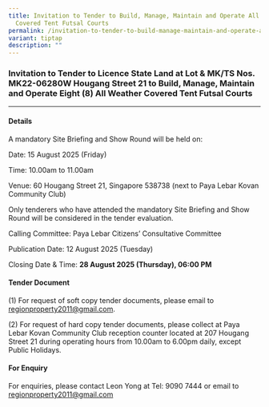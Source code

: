 ```yaml
---
title: Invitation to Tender to Build, Manage, Maintain and Operate All Weather
  Covered Tent Futsal Courts
permalink: /invitation-to-tender-to-build-manage-maintain-and-operate-all-weather-covered-tent-futsal-courts/
variant: tiptap
description: ""
---
```

<h3>Invitation to Tender to Licence State Land at Lot &amp; MK/TS Nos. MK22-06280W Hougang Street 21 to Build, Manage, Maintain and Operate Eight (8) All Weather Covered Tent Futsal Courts</h3>
<hr>
<h4>Details</h4>
<p>A mandatory Site Briefing and Show Round will be held on:</p>
<p>Date: 15 August 2025 (Friday)</p>
<p>Time: 10.00am to 11.00am</p>
<p>Venue: 60 Hougang Street 21, Singapore 538738 (next to Paya Lebar Kovan
Community Club)</p>
<p>Only tenderers who have attended the mandatory Site Briefing and Show
Round will be considered in the tender evaluation.</p>
<p>Calling Committee: Paya Lebar Citizens’ Consultative Committee</p>
<p>Publication Date: 12 August 2025 (Tuesday)</p>
<p>Closing Date &amp; Time: <strong>28 August 2025 (Thursday), 06:00 PM</strong>
</p>
<h4>Tender Document</h4>
<p>(1) For request of soft copy tender documents, please email to <a href="mailto:regionproperty2011@gmail.com" rel="noopener noreferrer nofollow" target="_blank">regionproperty2011@gmail.com</a>.</p>
<p>(2) For request of hard copy tender documents, please collect at Paya
Lebar Kovan Community Club reception counter located at 207 Hougang Street
21 during operating hours from 10.00am to 6.00pm daily, except Public Holidays.</p>
<h4>For Enquiry</h4>
<p>For enquiries, please contact Leon Yong at Tel: 9090 7444 or email to
<a href="mailto:regionproperty2011@gmail.com" rel="noopener noreferrer nofollow" target="_blank">regionproperty2011@gmail.com</a>
</p>
<h3></h3>
<p></p>